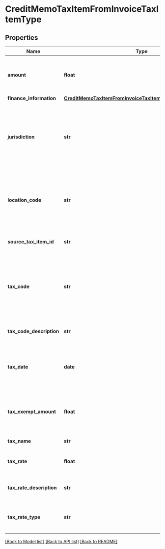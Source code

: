 # CreditMemoTaxItemFromInvoiceTaxItemType

## Properties
Name | Type | Description | Notes
------------ | ------------- | ------------- | -------------
**amount** | **float** | The amount of the credit memo taxation item.  | [optional] 
**finance_information** | [**CreditMemoTaxItemFromInvoiceTaxItemTypeFinanceInformation**](CreditMemoTaxItemFromInvoiceTaxItemTypeFinanceInformation.md) |  | [optional] 
**jurisdiction** | **str** | The jurisdiction that applies the tax or VAT. This value is typically a state, province, county, or city.   | [optional] 
**location_code** | **str** | The identifier for the location based on the value of the &#x60;taxCode&#x60; field.  | [optional] 
**source_tax_item_id** | **str** | The ID of the source taxation item.  | [optional] 
**tax_code** | **str** | The tax code identifies which tax rules and tax rates to apply to a specific credit memo.   | [optional] 
**tax_code_description** | **str** | The description of the tax code.  | [optional] 
**tax_date** | **date** | The date that the tax is applied to the credit memo, in &#x60;yyyy-mm-dd&#x60; format.  | [optional] 
**tax_exempt_amount** | **float** | The amount of taxes or VAT for which the customer has an exemption.  | [optional] 
**tax_name** | **str** | The name of taxation.  | [optional] 
**tax_rate** | **float** | The tax rate applied to the credit memo.  | [optional] 
**tax_rate_description** | **str** | The description of the tax rate.   | [optional] 
**tax_rate_type** | **str** | The type of the tax rate applied to the credit memo.   | [optional] 

[[Back to Model list]](../README.md#documentation-for-models) [[Back to API list]](../README.md#documentation-for-api-endpoints) [[Back to README]](../README.md)



